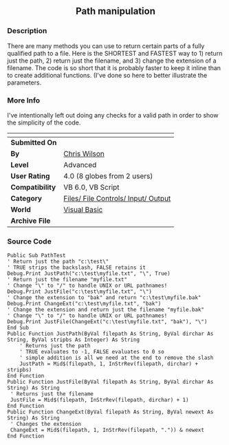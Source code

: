 ﻿<div align="center">

## Path manipulation


</div>

### Description

There are many methods you can use to return certain parts of a fully qualified path to a file. Here is the SHORTEST and FASTEST way to 1) return just the path, 2) return just the filename, and 3) change the extension of a filename. The code is so short that it is probably faster to keep it inline than to create additional functions. (I've done so here to better illustrate the parameters.
 
### More Info
 
I've intentionally left out doing any checks for a valid path in order to show the simplicity of the code.


<span>             |<span>
---                |---
**Submitted On**   |
**By**             |[Chris Wilson](https://github.com/Planet-Source-Code/PSCIndex/blob/master/ByAuthor/chris-wilson.md)
**Level**          |Advanced
**User Rating**    |4.0 (8 globes from 2 users)
**Compatibility**  |VB 6\.0, VB Script
**Category**       |[Files/ File Controls/ Input/ Output](https://github.com/Planet-Source-Code/PSCIndex/blob/master/ByCategory/files-file-controls-input-output__1-3.md)
**World**          |[Visual Basic](https://github.com/Planet-Source-Code/PSCIndex/blob/master/ByWorld/visual-basic.md)
**Archive File**   |[](https://github.com/Planet-Source-Code/chris-wilson-path-manipulation__1-11326/archive/master.zip)





### Source Code

```
Public Sub PathTest
' Return just the path "c:\test\"
' TRUE strips the backslash, FALSE retains it
Debug.Print JustPath("c:\test\myfile.txt", "\", True)
' Return just the filename "myfile.txt"
' Change "\" to "/" to handle UNIX or URL pathnames!
Debug.Print JustFile("c:\test\myfile.txt", "\")
' Change the extension to "bak" and return "c:\test\myfile.bak"
Debug.Print ChangeExt("c:\test\myfile.txt", "bak")
' Change the extension and return just the filename "myfile.bak"
' Change "\" to "/" to handle UNIX or URL pathnames!
Debug.Print JustFile(ChangeExt("c:\test\myfile.txt", "bak"), "\")
End Sub
Public Function JustPath(ByVal filepath As String, ByVal dirchar As String, ByVal stripbs As Integer) As String
	' Returns just the path
	' TRUE evaluates to -1, FALSE evaluates to 0 so
	' simple addition is all we need at the end to remove the slash
	JustPath = Mid$(filepath, 1, InStrRev(filepath, dirchar) + stripbs)
End Function
Public Function JustFile(ByVal filepath As String, ByVal dirchar As String) As String
 ' Returns just the filename
 JustFile = Mid$(filepath, InStrRev(filepath, dirchar) + 1)
End Function
Public Function ChangeExt(ByVal filepath As String, ByVal newext As String) As String
 ' Changes the extension
 ChangeExt = Mid$(filepath, 1, InStrRev(filepath, ".")) & newext
End Function
```

